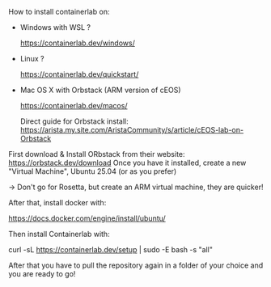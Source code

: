 How to install containerlab on:


- Windows with WSL ?

  https://containerlab.dev/windows/

- Linux ?

  https://containerlab.dev/quickstart/

- Mac OS X with Orbstack (ARM version of cEOS)

  https://containerlab.dev/macos/


  Direct guide for Orbstack install: https://arista.my.site.com/AristaCommunity/s/article/cEOS-lab-on-Orbstack
  
First download & Install ORbstack from their website: https://orbstack.dev/download
Once you have it installed, create a new "Virtual Machine", Ubuntu 25.04 (or as you prefer)

-> Don't go for Rosetta, but create an ARM virtual machine, they are quicker!

After that, install docker with:

https://docs.docker.com/engine/install/ubuntu/

Then install Containerlab with:

curl -sL https://containerlab.dev/setup | sudo -E bash -s "all"

After that you have to pull the repository again in a folder of your choice and you are ready to go!

